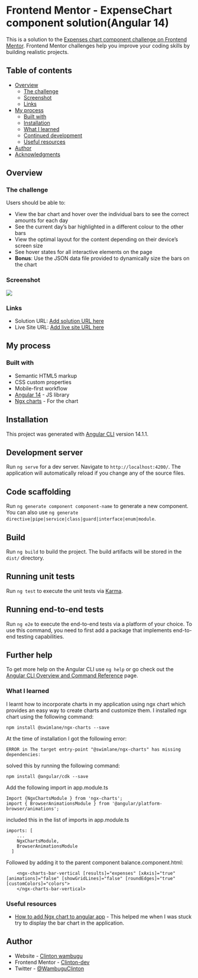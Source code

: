 # Frontend Mentor -  ExpenseChart component solution(Angular 14)

This is a solution to the [Expenses chart component challenge on Frontend Mentor](https://www.frontendmentor.io/challenges/expenses-chart-component-e7yJBUdjwt). Frontend Mentor challenges help you improve your coding skills by building realistic projects.

## Table of contents

- [Overview](#overview)
  - [The challenge](#the-challenge)
  - [Screenshot](#screenshot)
  - [Links](#links)
- [My process](#my-process)
  - [Built with](#built-with)
  - [Installation](#installation)
  - [What I learned](#what-i-learned)
  - [Continued development](#continued-development)
  - [Useful resources](#useful-resources)
- [Author](#author)
- [Acknowledgments](#acknowledgments)


## Overview

### The challenge

Users should be able to:

- View the bar chart and hover over the individual bars to see the correct amounts for each day
- See the current day’s bar highlighted in a different colour to the other bars
- View the optimal layout for the content depending on their device’s screen size
- See hover states for all interactive elements on the page
- **Bonus**: Use the JSON data file provided to dynamically size the bars on the chart

### Screenshot

![](./screenshot.jpg)

### Links

- Solution URL: [Add solution URL here](https://your-solution-url.com)
- Live Site URL: [Add live site URL here](https://your-live-site-url.com)


## My process

### Built with

- Semantic HTML5 markup
- CSS custom properties
- Mobile-first workflow
- [Angular 14](https://angular.io/docs) - JS library
- [Ngx charts](https://swimlane.gitbook.io/ngx-charts/) - For the chart

## Installation

This project was generated with [Angular CLI](https://github.com/angular/angular-cli) version 14.1.1.

## Development server

Run `ng serve` for a dev server. Navigate to `http://localhost:4200/`. The application will automatically reload if you change any of the source files.

## Code scaffolding

Run `ng generate component component-name` to generate a new component. You can also use `ng generate directive|pipe|service|class|guard|interface|enum|module`.

## Build

Run `ng build` to build the project. The build artifacts will be stored in the `dist/` directory.

## Running unit tests

Run `ng test` to execute the unit tests via [Karma](https://karma-runner.github.io).

## Running end-to-end tests

Run `ng e2e` to execute the end-to-end tests via a platform of your choice. To use this command, you need to first add a package that implements end-to-end testing capabilities.

## Further help

To get more help on the Angular CLI use `ng help` or go check out the [Angular CLI Overview and Command Reference](https://angular.io/cli) page.


### What I learned

I learnt how to incorporate charts in my application using ngx chart which provides an easy way to create charts and customize them.
I installed ngx chart using the following command:

```
npm install @swimlane/ngx-charts --save
```
At the time of installation I got the following error:
```
ERROR in The target entry-point "@swimlane/ngx-charts" has missing dependencies:
```
solved this by running the following command:
```
npm install @angular/cdk --save
```
Add the following import in app.module.ts
```
Import {NgxChartsModule } from 'ngx-charts';
import { BrowserAnimationsModule } from '@angular/platform-browser/animations';

```
included this in the list of imports in app.module.ts
```
imports: [
    ...
    NgxChartsModule,
    BrowserAnimationsModule
  ]
```
Followed by adding it to the parent component balance.component.html:
```
    <ngx-charts-bar-vertical [results]="expenses" [xAxis]="true" [animations]="false" [showGridLines]="false" [roundEdges]="true" [customColors]="colors">
    </ngx-charts-bar-vertical>
```

### Useful resources

- [How to add Ngx chart to angular app](https://www.ngdevelop.tech/how-to-use-ngx-charts-in-angular/) - This helped me when I was stuck try to display the bar chart in the application.


## Author

- Website - [Clinton wambugu](https://clintonwambugu-portfolio.herokuapp.com/)
- Frontend Mentor - [Clinton-dev](https://www.frontendmentor.io/profile/Clinton-dev)
- Twitter - [@WambuguClinton](https://twitter.com/WambuguClinton)
